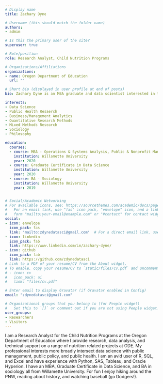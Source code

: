 ```yaml
---
# Display name
title: Zachary Dyne

# Username (this should match the folder name)
authors:
- admin

# Is this the primary user of the site?
superuser: true

# Role/position
role: Research Analyst, Child Nutrition Programs

# Organizations/Affiliations
organizations:
- name: Oregon Department of Education
  url: ""

# Short bio (displayed in user profile at end of posts)
bio: Zachary Dyne is an MBA graduate and data scientist interested in the intersection of data science, public health, and public & nonprofit management. 

interests:
- Data Science
- Public Health Resaerch
- Business/Management Analytics
- Quantitative Research Methods
- Mixed Methods Research
- Sociology
- Philosophy

education:
  courses:
  - course: MBA - Operations & Systems Analysis, Public & Nonprofit Management
    institution: Willamette University
    year: 2020
  - course: Graduate Certificate in Data Science
    institution: Willamette University
    year: 2020
  - course: BA - Sociology
    institution: Willamette University
    year: 2019


# Social/Academic Networking
# For available icons, see: https://sourcethemes.com/academic/docs/page-builder/#icons
#   For an email link, use "fas" icon pack, "envelope" icon, and a link in the
#   form "mailto:your-email@example.com" or "#contact" for contact widget.
social:
- icon: envelope
  icon_pack: fas
  link: 'mailto:zdynedatasci@gmail.com'  # For a direct email link, use "mailto:zdynedatasci@gmail.com".
- icon: linkedin
  icon_pack: fab
  link: https://www.linkedin.com/in/zachary-dyne/
- icon: github
  icon_pack: fab
  link: https://github.com/zdynedatasci
# Link to a PDF of your resume/CV from the About widget.
# To enable, copy your resume/CV to `static/files/cv.pdf` and uncomment the lines below.
# - icon: cv
#   icon_pack: ai
#   link: "files/cv.pdf"

# Enter email to display Gravatar (if Gravatar enabled in Config)
email: "zdynedatasci@gmail.com"

# Organizational groups that you belong to (for People widget)
#   Set this to `[]` or comment out if you are not using People widget.
user_groups:
- Researchers
- Visitors
---
```


I am a Research Analyst for the Child Nutrition Programs at the Oregon Department of Education where I provide research, data analysis, and technical support on a range of nutrition related projects at ODE. My professional interests more broadly intersect data science with public management, public policy, and public health. I am an avid user of R, SQL, and Excel and have experience with Python, SAS, Tableau, and Oracle Hyperion. I have an MBA, Graduate Certificate in Data Science, and BA in sociology all from Willamette University. For fun I enjoy hiking around the PNW, reading about history, and watching baseball (go Dodgers!). 
  